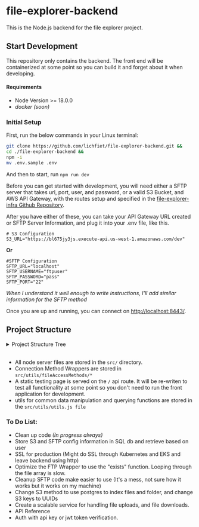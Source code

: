 
# file-explorer-backend

This is the Node.js backend for the file explorer project.

## Start Development
This repository only contains the backend. The front end will be containerized at some point so you can build it and forget about it when developing.

#### Requirements

- Node Version >= 18.0.0
- *docker (soon)*

### Initial Setup

First, run the below commands in your Linux terminal:

```bash
git clone https://github.com/lichfiet/file-explorer-backend.git &&
cd ./file-explorer-backend &&
npm -i
mv .env.sample .env
```

And then to start, run `npm run dev`

Before you can get started with development, you will need either a SFTP server that takes url, port, user, and password, or a valid S3 Bucket, and AWS API Gateway, with the routes setup and specified in the [file-explorer-infra Github Repository](https://github.com/lichfiet/file-explorer-infra.git/).

After you have either of these, you can take your API Gateway URL created or SFTP Server Information, and plug it into your .env file, like this.

```
# S3 Configuration
S3_URL="https://bl675jy3js.execute-api.us-west-1.amazonaws.com/dev"
```
**Or**
```
#SFTP Configuration
SFTP_URL="localhost"
SFTP_USERNAME="ftpuser"
SFTP_PASSWORD="pass"
SFTP_PORT="22"
```

*When I understand it well enough to write instructions, I'll add similar information for the SFTP method*

Once you are up and running, you can connect on [http://localhost:8443/](http://localhost:8443/).

## Project Structure

<details>
    <summary>Project Structure Tree</summary>

        .
        ├── .dockerignore # Specifies files to ignore when building a Docker image
        ├── .env.sample # Sample environment variables file
        ├── .github/ # GitHub Actions workflow for building Docker image
        ├── .gitignore # Specifies files to ignore in Git
        ├── development/
        │   ├── dev-init.sh # Initialization script for development environment
        │   └── Dockerfile # Dockerfile for development environment
        ├── Makefile # Makefile for automating tasks
        ├── package.json # Node.js dependencies and scripts
        ├── README.md # Documentation for the project
        └── src/
            ├── index.html # Entry point for the application
            ├── middlewares/
            │   ├── authentication.js # Middleware for handling authentication
            │   ├── logger.js # Middleware for logging requests
            │   └── validation.js # Middleware for validating requests
            ├── server.js # Main server file
            └── utils/
                ├── db.js # Database utilities
                ├── fileAccess/
                │   ├── fileAccessMethodController.js # Controller for file access methods
                │   ├── ftpWrapper.js # Wrapper for FTP file access
                │   └── s3Wrapper.js # Wrapper for S3 file access
                ├── utilityWrapper.js # General utilities
                └── user/ # WIP

</details>
<br>

- All node server files are stored in the `src/` directory.
- Connection Method Wrappers are stored in `src/utils/fileAccessMethods/*`
- A static testing page is served on the `/` api route. It will be re-writen to test all functionality at some point so you don't need to run the front application for development.
- utils for common data manipulation and querying functions are stored in the `src/utils/utils.js file`


### To Do List:
- Clean up code *(In progress always)*
- Store S3 and SFTP config information in SQL db and retrieve based on user
- SSL for production (Might do SSL through Kubernetes and EKS and leave backend using http)
- Optimize the FTP Wrapper to use the "exists" function. Looping through the file array is slow.
- Cleanup SFTP code make easier to use (It's a mess, not sure how it works but it works on my machine)
- Change S3 method to use postgres to index files and folder, and change S3 keys to UUIDs
- Create a scalable service for handling file uploads, and file downloads.
- API Reference
- Auth with api key or jwt token verification.

